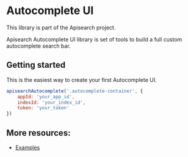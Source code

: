 # Autocomplete UI

This library is part of the Apisearch project.

Apisearch Autocomplete UI library is set of tools to build a full custom 
autocomplete search bar.

## Getting started
This is the easiest way to create your first Autocomplete UI.

```javascript
apisearchAutocomplete('.autocomplete-container', {
    appId: 'your_app_id',
    indexId: 'your_index_id',
    token: 'your_token'
})
```
  
## More resources:
- [Examples](https://github.com/apisearch-io/autocomplete-ui/tree/master/examples)